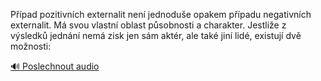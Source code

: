 
Případ pozitivních externalit není jednoduše opakem případu negativních externalit. Má svou vlastní oblast působnosti a charakter. Jestliže z výsledků jednání nemá zisk jen sám aktér, ale také jiní lidé, existují dvě možnosti:

[🔊 Poslechnout audio](/data/7-paragraphs/audio/chapter_128/para_004-Ppad-pozitivnch-externalit-nen-jednodue-opake.mp3)
